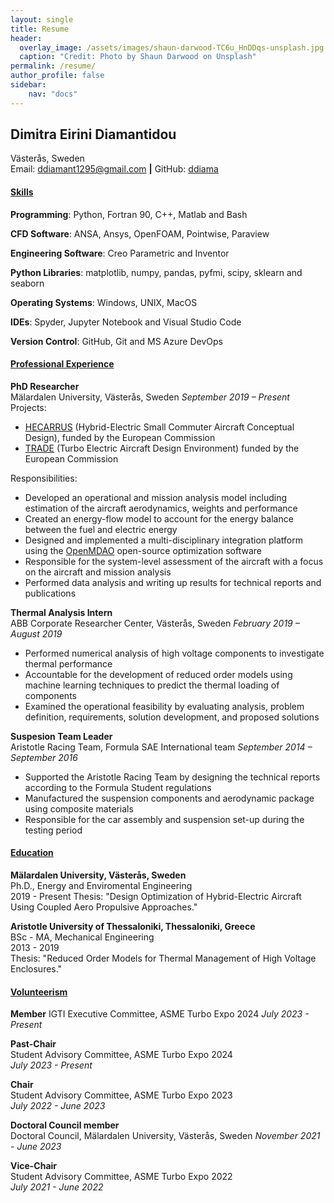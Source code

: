 ```yaml
---
layout: single
title: Resume
header:
  overlay_image: /assets/images/shaun-darwood-TC6u_HnDDqs-unsplash.jpg
  caption: "Credit: Photo by Shaun Darwood on Unsplash"
permalink: /resume/
author_profile: false
sidebar:
    nav: "docs"
---
```


<!-- [Download Resume Here][1]{: .btn .btn--success .btn--large}

[1]: /assets/docs/Dimitra_Diamantidou_CV.pdf -->

## Dimitra Eirini Diamantidou 
Västerås, Sweden  
Email: [ddiamant1295@gmail.com](mailto:ddiamant1295@gmail.com) **|** 
GitHub: [ddiama](https://github.com/ddiama)

#### **<ins>Skills</ins>**
**Programming**: Python, Fortran 90, C++, Matlab and Bash  

**CFD Software**: ANSA, Ansys, OpenFOAM, Pointwise, Paraview  

**Engineering Software**: Creo Parametric and Inventor 

**Python Libraries**: matplotlib, numpy, pandas, pyfmi, scipy, sklearn and seaborn   

**Operating Systems**: Windows, UNIX, MacOS 

**IDEs**: Spyder, Jupyter Notebook and Visual Studio Code

**Version Control**: GitHub, Git and MS Azure DevOps

#### **<ins>Professional Experience</ins>**

**PhD Researcher**  
Mälardalen University, Västerås, Sweden
*September 2019 – Present* 
  Projects: 
  * [HECARRUS](https://hecarrus.eu/) (Hybrid-Electric Small Commuter Aircraft Conceptual Design), funded by the European Commission
  * [TRADE](https://www.mdu.se/en/malardalen-university/research/research-projects/trade---turbo-electric-aircraft-design-environment) (Turbo Electric Aircraft Design Environment) funded by the European Commission

  Responsibilities:
  * Developed an operational and mission analysis model including estimation of the aircraft aerodynamics, weights and performance
  * Created an energy-flow model to account for the energy balance between the fuel and electric energy
  * Designed and implemented a multi-disciplinary integration platform using the [OpenMDAO](https://openmdao.org/newdocs/versions/latest/main.html) open-source optimization software
  * Responsible for the system-level assessment of the aircraft with a focus on the aircraft and mission analysis
  * Performed data analysis and writing up results for technical reports and publications

**Thermal Analysis Intern**  
ABB Corporate Researcher Center, Västerås, Sweden
*February 2019 – August 2019*    
  * Performed numerical analysis of high voltage components to investigate thermal performance
  * Accountable for the development of reduced order models using machine learning techniques to predict the thermal loading of components
  * Examined the operational feasibility by evaluating analysis, problem definition, requirements, solution development, and proposed solutions

**Suspesion Team Leader**  
Aristotle Racing Team, Formula SAE International team
*September 2014 – September 2016*  
  * Supported the Aristotle Racing Team by designing the technical reports according to the Formula Student regulations
  * Manufactured the suspension components and aerodynamic package using composite materials
  * Responsible for the car assembly and suspension set-up during the testing period

#### **<ins>Education</ins>**
**Mälardalen University, Västerås, Sweden**  
Ph.D., Energy and Enviromental Engineering   
2019 - Present
Thesis: "Design Optimization of Hybrid-Electric Aircraft Using Coupled Aero Propulsive Approaches."

**Aristotle University of Thessaloniki, Thessaloniki, Greece**  
BSc - MA, Mechanical Engineering  
2013 - 2019  
Thesis: "Reduced Order Models for Thermal Management of High Voltage Enclosures."

#### **<ins>Volunteerism</ins>**

**Member**
IGTI Executive Committee, ASME Turbo Expo 2024
*July 2023 - Present*

**Past-Chair**  
Student Advisory Committee, ASME Turbo Expo 2024  
*July 2023 - Present* 

**Chair**  
Student Advisory Committee, ASME Turbo Expo 2023  
*July 2022 - June 2023* 

**Doctoral Council member**  
Doctoral Council, Mälardalen University, Västerås, Sweden
*November 2021 - June 2023* 

**Vice-Chair**  
Student Advisory Committee, ASME Turbo Expo 2022  
*July 2021 - June 2022* 